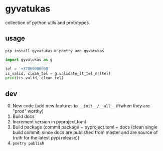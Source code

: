 # gyvatukas
collection of python utils and prototypes.

## usage
`pip install gyvatukas` or `poetry add gyvatukas`
```python
import gyvatukas as g

tel = '+37060000000'
is_valid, clean_tel = g.validate_lt_tel_nr(tel)
print(is_valid, clean_tel)
```

## dev
0. New code (add new features to `__init__/__all__` if/when they are "prod" worthy)
2. Build docs
3. Increment version in pyproject.toml
4. Build package (commit package + pyproject.toml + docs (clean single build commit, since docs 
   are published from master and are source of truth for the latest pypi release))
5. `poetry publish`
